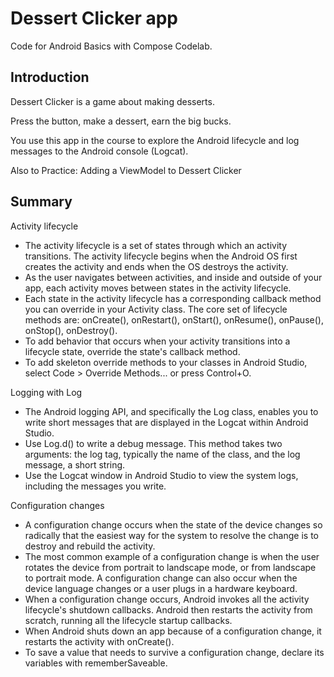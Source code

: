 Dessert Clicker app
=====================

Code for Android Basics with Compose Codelab.

Introduction
------------

Dessert Clicker is a game about making desserts.

Press the button, make a dessert, earn the big bucks.

You use this app in the course to explore the Android lifecycle and log messages to
the Android console (Logcat).

Also to Practice: Adding a ViewModel to Dessert Clicker

   Summary
--------------

Activity lifecycle
- The activity lifecycle is a set of states through which an activity transitions. The activity lifecycle begins when the Android OS first creates the activity and ends when the OS destroys the activity.
- As the user navigates between activities, and inside and outside of your app, each activity moves between states in the activity lifecycle.
- Each state in the activity lifecycle has a corresponding callback method you can override in your Activity class. The core set of lifecycle methods are: onCreate(), onRestart(), onStart(), onResume(), onPause(), onStop(), onDestroy().
- To add behavior that occurs when your activity transitions into a lifecycle state, override the state's callback method.
- To add skeleton override methods to your classes in Android Studio, select Code > Override Methods... or press Control+O.

Logging with Log
- The Android logging API, and specifically the Log class, enables you to write short messages that are displayed in the Logcat within Android Studio.
- Use Log.d() to write a debug message. This method takes two arguments: the log tag, typically the name of the class, and the log message, a short string.
- Use the Logcat window in Android Studio to view the system logs, including the messages you write.

Configuration changes
- A configuration change occurs when the state of the device changes so radically that the easiest way for the system to resolve the change is to destroy and rebuild the activity.
- The most common example of a configuration change is when the user rotates the device from portrait to landscape mode, or from landscape to portrait mode. A configuration change can also occur when the device language changes or a user plugs in a hardware keyboard.
- When a configuration change occurs, Android invokes all the activity lifecycle's shutdown callbacks. Android then restarts the activity from scratch, running all the lifecycle startup callbacks.
- When Android shuts down an app because of a configuration change, it restarts the activity with onCreate().
- To save a value that needs to survive a configuration change, declare its variables with rememberSaveable.



